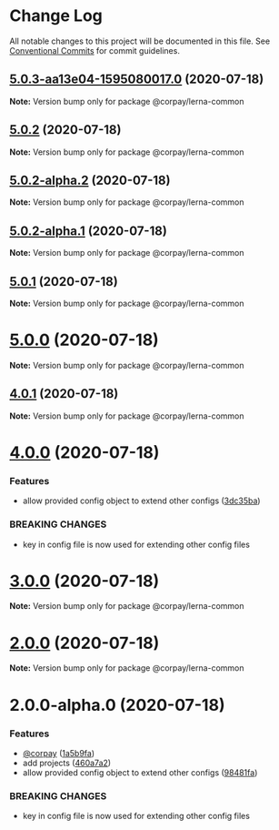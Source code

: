 # Change Log

All notable changes to this project will be documented in this file.
See [Conventional Commits](https://conventionalcommits.org) for commit guidelines.

## [5.0.3-aa13e04-1595080017.0](https://github.com/ashimjk/ng-lerna/compare/v5.0.2...v5.0.3-aa13e04-1595080017.0) (2020-07-18)

**Note:** Version bump only for package @corpay/lerna-common





## [5.0.2](https://github.com/ashimjk/ng-lerna/compare/v5.0.2-alpha.2...v5.0.2) (2020-07-18)

**Note:** Version bump only for package @corpay/lerna-common





## [5.0.2-alpha.2](https://github.com/ashimjk/ng-lerna/compare/v5.0.2-alpha.1...v5.0.2-alpha.2) (2020-07-18)

**Note:** Version bump only for package @corpay/lerna-common





## [5.0.2-alpha.1](https://github.com/ashimjk/ng-lerna/compare/v5.0.1...v5.0.2-alpha.1) (2020-07-18)

**Note:** Version bump only for package @corpay/lerna-common





## [5.0.1](https://github.com/ashimjk/ng-lerna/compare/v5.0.0...v5.0.1) (2020-07-18)

**Note:** Version bump only for package @corpay/lerna-common





# [5.0.0](https://github.com/ashimjk/ng-lerna/compare/v4.0.1...v5.0.0) (2020-07-18)

**Note:** Version bump only for package @corpay/lerna-common





## [4.0.1](https://github.com/ashimjk/ng-lerna/compare/v4.0.0...v4.0.1) (2020-07-18)

**Note:** Version bump only for package @corpay/lerna-common





# [4.0.0](https://github.com/ashimjk/ng-lerna/compare/v3.0.0...v4.0.0) (2020-07-18)


### Features

* allow provided config object to extend other configs ([3dc35ba](https://github.com/ashimjk/ng-lerna/commit/3dc35bac8165d4dc696ae0a7377723cbe91eca8a))


### BREAKING CHANGES

* key in config file is now used for extending other config files





# [3.0.0](https://github.com/ashimjk/ng-lerna/compare/v2.0.0...v3.0.0) (2020-07-18)

**Note:** Version bump only for package @corpay/lerna-common





# [2.0.0](https://github.com/ashimjk/ng-lerna/compare/v2.0.0-alpha.0...v2.0.0) (2020-07-18)

**Note:** Version bump only for package @corpay/lerna-common





# 2.0.0-alpha.0 (2020-07-18)


### Features

* [@corpay](https://github.com/corpay) ([1a5b9fa](https://github.com/ashimjk/ng-lerna/commit/1a5b9fadca6d8d5ad4a68fd0ab9b6b7399ea88df))
* add projects ([460a7a2](https://github.com/ashimjk/ng-lerna/commit/460a7a250c76ca86737568d96f6448b4e06e0537))
* allow provided config object to extend other configs ([98481fa](https://github.com/ashimjk/ng-lerna/commit/98481fa34697f27b0869381a297595d4435017d4))


### BREAKING CHANGES

* key in config file is now used for extending other config files
